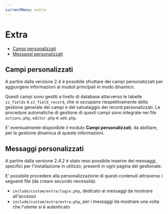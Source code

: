 ```yaml
---
currentMenu: extra
---
```


# Extra

<!-- TOC depthFrom:2 depthTo:6 orderedList:false updateOnSave:true withLinks:true -->

- [Campi personalizzati](#campi-personalizzati)
- [Messaggi personalizzati](#messaggi-personalizzati)

<!-- /TOC -->

## Campi personalizzati

A partire dalla versione 2.4 è possibile sfruttare dei campi personalizzati per aggiungere informazioni ai moduli principali in modo dinamico.

Questi campi sono gestiti a livello di database attarverso le tabelle `zz_fields` e `zz_field_record`, che si occupano riespettivamente della gestione generale dei campi e del salvataggio dei record personalizzati.
Le procedure automatiche di gestione di questi campi sono integrate nei file `actions.php`, `editor.php` e `add.php`.

E' eventualmente disponibile il modulo **Campi personalizzati**, da abilitare, per la gestione dinamica di queste informazioni.

## Messaggi personalizzati

A partire dalla versione 2.4.2 è stato reso possibile inserire dei messaggi, specifici per l'installazione in utilizzo, presenti in ogni pagina del gestionale.

E' possibile procedere alla personalizzazione di questi contenuti attraverso i seguenti file (da creare secondo necessità):
 - `include/custom/extra/login.php`, dedicato ai messaggi da mostrare all'accesso
 - `include/custom/extra/extra.php`, per i messaggi da mostrare una volta che l'utente si è autenticato
